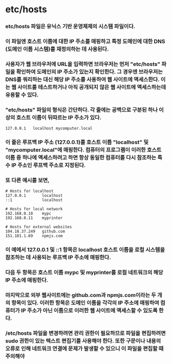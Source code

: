 # etc/hosts

### etc/hosts 파일은 유닉스 기반 운영체제의 시스템 파일이다.

### 이 파일엔 호스트 이름에 대한 IP 주소를 매핑하고 특정 도메인에 대한 DNS (도메인 이름 시스템)를 재정의하는 데 사용된다.

### 사용자가 웹 브라우저에 URL을 입력하면 브라우저는 먼저 "etc/hosts" 파일을 확인하여 도메인의 IP 주소가 있는지 확인한다. 그 경우엔 브라우저는 DNS를 쿼리하는 대신 해당 IP 주소를 사용하여 웹 사이트에 액세스한다. 이는 웹 사이트를 테스트하거나 아직 공개되지 않은 웹 사이트에 액세스하는데 유용할 수 있다.

### "etc/hosts" 파일의 형식은 간단하다. 각 줄에는 공백으로 구분된 하나 이상의 호스트 이름이 뒤따르는 IP 주소가 있다.

```
127.0.0.1   localhost mycomputer.local
```

### 이 줄은 루프백 IP 주소 (127.0.0.1)를 호스트 이름 "localhost" 및 "mycomputer.local"에 매핑한다. 컴퓨터의 프로그램이 이러한 호스트 이름 중 하나에 액세스하려고 하면 항상 동일한 컴퓨터를 다시 참조하는 특수 IP 주소인 루프백 주소로 지정된다.

### 또 다른 예시를 보면,

```
# Hosts for localhost
127.0.0.1       localhost
::1             localhost

# Hosts for local network
192.168.0.10    mypc
192.168.0.11    myprinter

# Hosts for external websites
104.18.37.249   github.com
151.101.1.69    npmjs.com
```

### 이 예에서 127.0.0.1 및 ::1 항목은 localhost 호스트 이름을 로컬 시스템을 참조하는 데 사용되는 루프백 IP 주소에 매핑한다.

### 다음 두 항목은 호스트 이름 mypc 및 myprinter를 로컬 네트워크의 해당 IP 주소에 매핑한다.

### 마지막으로 외부 웹사이트에는 github.com과 npmjs.com이라는 두 개의 항목이 있다. 이러한 항목은 도메인 이름을 각각의 IP 주소에 매핑하여 컴퓨터가 IP 주소가 아닌 이름으로 이러한 웹 사이트에 액세스할 수 있도록 한다.

### /etc/hosts 파일을 변경하려면 관리 권한이 필요하므로 파일을 편집하려면 sudo 권한이 있는 텍스트 편집기를 사용해야 한다. 또한 구문이나 내용의 오류로 인해 네트워크 연결에 문제가 발생할 수 있으니 이 파일을 편집할 때 주의해야
